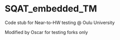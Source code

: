# SQAT_embedded_TM

Code stub for Near-to-HW testing @ Oulu University

Modified by Oscar for testing forks only
